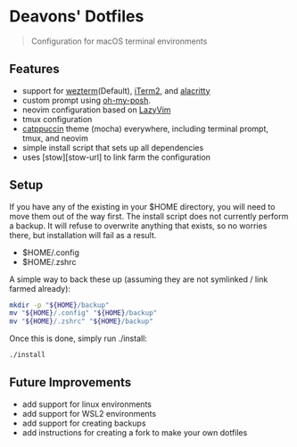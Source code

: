 # Deavons' Dotfiles

> Configuration for macOS terminal environments

## Features

- support for [wezterm][wezterm-url](Default), [iTerm2][iterm2-url], and [alacritty][alacritty-url]
- custom prompt using [oh-my-posh][oh-my-posh-url].
- neovim configuration based on [LazyVim][lazyvim-url]
- tmux configuration
- [catppuccin][catppuccin-url] theme (mocha) everywhere, including terminal prompt, tmux, and neovim
- simple install script that sets up all dependencies
- uses [stow][stow-url] to link farm the configuration

## Setup

If you have any of the existing in your $HOME directory, you will need to move them out of the way first. The install
script does not currently perform a backup. It will refuse to overwrite anything that exists, so no worries there, but
installation will fail as a result.

- $HOME/.config
- $HOME/.zshrc

A simple way to back these up (assuming they are not symlinked / link farmed already):

```sh
mkdir -p "${HOME}/backup"
mv "${HOME}/.config" "${HOME}/backup"
mv "${HOME}/.zshrc" "${HOME}/backup"
```

Once this is done, simply run ./install:

```sh
./install
```

## Future Improvements

- add support for linux environments
- add support for WSL2 environments
- add support for creating backups
- add instructions for creating a fork to make your own dotfiles

[alacritty-url]: https://alacritty.org
[wezterm-url]: https://wezfurlong.org/wezterm/
[iterm2-url]: https://iterm2.com
[lazyvim-url]: https://www.lazyvim.org
[oh-my-posh-url]: https://ohmyposh.dev
[catppuccin-url]: https://catppuccin.com
